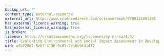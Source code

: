 ```yaml
---
backup_url: ''
content_type: external-resource
external_url: http://www.sciencedirect.com/science/book/9780124081291
has_external_licence_warning: true
has_external_license_warning: true
is_broken: ''
license: https://creativecommons.org/licenses/by-nc-sa/4.0/
title: Evaluating Environmental and Social Impact Assessment in Developing Countries
uid: a8b72987-5eb7-4136-8c81-7e16b9fd1472
---
```

